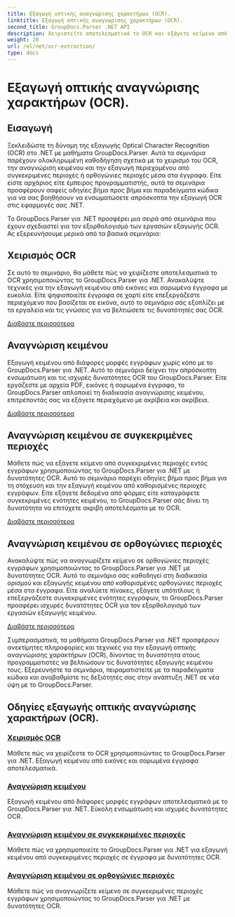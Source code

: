 ```yaml
---
title: Εξαγωγή οπτικής αναγνώρισης χαρακτήρων (OCR).
linktitle: Εξαγωγή οπτικής αναγνώρισης χαρακτήρων (OCR).
second_title: GroupDocs.Parser .NET API
description: Χειριστείτε αποτελεσματικά το OCR και εξάγετε κείμενο από εικόνες και έγγραφα με το GroupDocs.Parser για .NET. Βελτιώστε τις δυνατότητές σας OCR σήμερα!
weight: 28
url: /el/net/ocr-extraction/
type: docs
---
```

# Εξαγωγή οπτικής αναγνώρισης χαρακτήρων (OCR).


## Εισαγωγή

Ξεκλειδώστε τη δύναμη της εξαγωγής Optical Character Recognition (OCR) στο .NET με μαθήματα GroupDocs.Parser. Αυτά τα σεμινάρια παρέχουν ολοκληρωμένη καθοδήγηση σχετικά με το χειρισμό του OCR, την αναγνώριση κειμένου και την εξαγωγή περιεχομένου από συγκεκριμένες περιοχές ή ορθογώνιες περιοχές μέσα στα έγγραφα. Είτε είστε αρχάριος είτε έμπειρος προγραμματιστής, αυτά τα σεμινάρια προσφέρουν σαφείς οδηγίες βήμα προς βήμα και παραδείγματα κώδικα για να σας βοηθήσουν να ενσωματώσετε απρόσκοπτα την εξαγωγή OCR στις εφαρμογές σας .NET.

Το GroupDocs.Parser για .NET προσφέρει μια σειρά από σεμινάρια που έχουν σχεδιαστεί για τον εξορθολογισμό των εργασιών εξαγωγής OCR. Ας εξερευνήσουμε μερικά από τα βασικά σεμινάρια:

## Χειρισμός OCR
Σε αυτό το σεμινάριο, θα μάθετε πώς να χειρίζεστε αποτελεσματικά το OCR χρησιμοποιώντας το GroupDocs.Parser για .NET. Ανακαλύψτε τεχνικές για την εξαγωγή κειμένου από εικόνες και σαρωμένα έγγραφα με ευκολία. Είτε ψηφιοποιείτε έγγραφα σε χαρτί είτε επεξεργάζεστε περιεχόμενο που βασίζεται σε εικόνα, αυτό το σεμινάριο σάς εξοπλίζει με τα εργαλεία και τις γνώσεις για να βελτιώσετε τις δυνατότητές σας OCR.

[Διαβάστε περισσότερα](./handling-ocr/)

## Αναγνώριση κειμένου
Εξαγωγή κειμένου από διάφορες μορφές εγγράφων χωρίς κόπο με το GroupDocs.Parser για .NET. Αυτό το σεμινάριο δείχνει την απρόσκοπτη ενσωμάτωση και τις ισχυρές δυνατότητες OCR του GroupDocs.Parser. Είτε εργάζεστε με αρχεία PDF, εικόνες ή σαρωμένα έγγραφα, το GroupDocs.Parser απλοποιεί τη διαδικασία αναγνώρισης κειμένου, επιτρέποντάς σας να εξάγετε περιεχόμενο με ακρίβεια και ακρίβεια.

[Διαβάστε περισσότερα](./recognizing-text/)

## Αναγνώριση κειμένου σε συγκεκριμένες περιοχές
Μάθετε πώς να εξάγετε κείμενο από συγκεκριμένες περιοχές εντός εγγράφων χρησιμοποιώντας το GroupDocs.Parser για .NET με δυνατότητες OCR. Αυτό το σεμινάριο παρέχει οδηγίες βήμα προς βήμα για τη στόχευση και την εξαγωγή κειμένου από καθορισμένες περιοχές εγγράφων. Είτε εξάγετε δεδομένα από φόρμες είτε καταγράφετε συγκεκριμένες ενότητες κειμένου, το GroupDocs.Parser σάς δίνει τη δυνατότητα να επιτύχετε ακριβή αποτελέσματα με το OCR.

[Διαβάστε περισσότερα](./recognizing-text-in-specific-areas/)

## Αναγνώριση κειμένου σε ορθογώνιες περιοχές
Ανακαλύψτε πώς να αναγνωρίζετε κείμενο σε ορθογώνιες περιοχές εγγράφων χρησιμοποιώντας το GroupDocs.Parser για .NET με δυνατότητες OCR. Αυτό το σεμινάριο σάς καθοδηγεί στη διαδικασία ορισμού και εξαγωγής κειμένου από καθορισμένες ορθογώνιες περιοχές μέσα στα έγγραφα. Είτε αναλύετε πίνακες, εξάγετε υπότιτλους ή επεξεργάζεστε συγκεκριμένες ενότητες εγγράφων, το GroupDocs.Parser προσφέρει ισχυρές δυνατότητες OCR για τον εξορθολογισμό των εργασιών εξαγωγής κειμένου.

[Διαβάστε περισσότερα](./recognizing-text-in-rectangular-regions/)

Συμπερασματικά, τα μαθήματα GroupDocs.Parser για .NET προσφέρουν ανεκτίμητες πληροφορίες και τεχνικές για την εξαγωγή οπτικής αναγνώρισης χαρακτήρων (OCR), δίνοντας τη δυνατότητα στους προγραμματιστές να βελτιώσουν τις δυνατότητες εξαγωγής κειμένου τους. Εξερευνήστε τα σεμινάρια, πειραματιστείτε με τα παραδείγματα κώδικα και αναβαθμίστε τις δεξιότητές σας στην ανάπτυξη .NET σε νέα ύψη με το GroupDocs.Parser.
## Οδηγίες εξαγωγής οπτικής αναγνώρισης χαρακτήρων (OCR).
### [Χειρισμός OCR](./handling-ocr/)
Μάθετε πώς να χειρίζεστε το OCR χρησιμοποιώντας το GroupDocs.Parser για .NET. Εξαγωγή κειμένου από εικόνες και σαρωμένα έγγραφα αποτελεσματικά.
### [Αναγνώριση κειμένου](./recognizing-text/)
Εξαγωγή κειμένου από διάφορες μορφές εγγράφων αποτελεσματικά με το GroupDocs.Parser για .NET. Εύκολη ενσωμάτωση και ισχυρές δυνατότητες OCR.
### [Αναγνώριση κειμένου σε συγκεκριμένες περιοχές](./recognizing-text-in-specific-areas/)
Μάθετε πώς να χρησιμοποιείτε το GroupDocs.Parser για .NET για εξαγωγή κειμένου από συγκεκριμένες περιοχές σε έγγραφα με δυνατότητες OCR.
### [Αναγνώριση κειμένου σε ορθογώνιες περιοχές](./recognizing-text-in-rectangular-regions/)
Μάθετε πώς να αναγνωρίζετε κείμενο σε συγκεκριμένες περιοχές εγγράφων χρησιμοποιώντας το GroupDocs.Parser για .NET με δυνατότητες OCR.